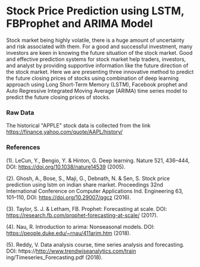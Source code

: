 # Stock Price Prediction using LSTM, FBProphet and ARIMA Model
Stock market being highly volatile, there is a huge amount of uncertainty and risk associated with them. For a good and successful
investment, many investors are keen in knowing the future situation of the stock market. Good and effective prediction systems
for stock market help traders, investors, and analyst by providing supportive information like the future direction of the stock
market. Here we are presenting three innovative method to predict the future closing prices of stocks using combination of deep
learning approach using Long Short-Term Memory (LSTM), Facebook prophet and Auto Regressive Integrated Moving Average
(ARIMA) time series model to predict the future closing prices of stocks.
### Raw Data
The historical "APPLE" stock data is collected from the link https://finance.yahoo.com/quote/AAPL/history/
### References
(1). LeCun, Y., Bengio, Y. & Hinton, G. Deep learning. Nature 521, 436–444, DOI: https://doi.org/10.1038/nature14539 (2005).

(2). Ghosh, A., Bose, S., Maji, G., Debnath, N. & Sen, S. Stock price prediction using lstm on indian share market.
Proceedings 32nd International Conference on Computer Applications Ind. Engineering 63, 101–110, DOI: https://doi.org/10.29007/qgcz (2016).

(3). Taylor, S. J. & Letham, FB. Prophet: Forecasting at scale. DOI: https://research.fb.com/prophet-forecasting-at-scale/ (2017).

(4). Nau, R. Introduction to arima: Nonseasonal models. DOI: https://people.duke.edu/~rnau/411arim.htm (2018).

(5). Reddy, V. Data analysis course, time series analysis and forecasting. DOI: https://http://www.trendwiseanalytics.com/train
ing/Timeseries_Forecasting.pdf (2018).
